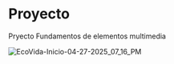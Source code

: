 # Proyecto
Pryecto Fundamentos de elementos multimedia

![EcoVida-Inicio-04-27-2025_07_16_PM](https://github.com/user-attachments/assets/1d0695e3-a8d5-4b76-8a4f-549a3077334d)
